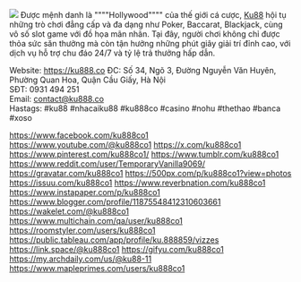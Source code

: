 ![](https://g0v.hackmd.io/_uploads/Hynwy9_Y1l.jpg)
Được mệnh danh là """"Hollywood"""" của thế giới cá cược, <a href="https://ku888.co">Ku88</a> hội tụ những trò chơi đẳng cấp và đa dạng như Poker, Baccarat, Blackjack, cùng vô số slot game với đồ họa mãn nhãn. Tại đây, người chơi không chỉ được thỏa sức săn thưởng mà còn tận hưởng những phút giây giải trí đỉnh cao, với dịch vụ hỗ trợ chu đáo 24/7 và tỷ lệ trả thưởng hấp dẫn.

Website: <a href="https://ku888.co">https://ku888.co</a>
ĐC: Số 34, Ngõ 3, Đường Nguyễn Văn Huyên, Phường Quan Hoa, Quận Cầu Giấy, Hà Nội       
SĐT: 0931 494 251     
Email: contact@ku888.co   
Hastags: #ku88 #nhacaiku88 #ku888co #casino #nohu #thethao #banca #xoso

<a href="https://www.facebook.com/ku888co1">https://www.facebook.com/ku888co1</a>
<a href="https://www.youtube.com/@ku888co1">https://www.youtube.com/@ku888co1</a>
<a href="https://x.com/ku888co1">https://x.com/ku888co1</a>
<a href="https://www.pinterest.com/ku888co1/">https://www.pinterest.com/ku888co1/</a>
<a href="https://www.tumblr.com/ku888co1">https://www.tumblr.com/ku888co1</a>
<a href="https://www.reddit.com/user/TemporaryVanilla9069/">https://www.reddit.com/user/TemporaryVanilla9069/</a>
<a href="https://gravatar.com/ku888co1">https://gravatar.com/ku888co1</a>
<a href="https://500px.com/p/ku888co1?view=photos">https://500px.com/p/ku888co1?view=photos</a>
<a href="https://issuu.com/ku888co1">https://issuu.com/ku888co1</a>
<a href="https://www.reverbnation.com/ku888co1">https://www.reverbnation.com/ku888co1</a>
<a href="https://www.instapaper.com/p/ku888co1">https://www.instapaper.com/p/ku888co1</a>
<a href="https://www.blogger.com/profile/11875548412310603661">https://www.blogger.com/profile/11875548412310603661</a>
<a href="https://wakelet.com/@ku888co1">https://wakelet.com/@ku888co1</a>
<a href="https://www.multichain.com/qa/user/ku888co1">https://www.multichain.com/qa/user/ku888co1</a>
<a href="https://roomstyler.com/users/ku888co1">https://roomstyler.com/users/ku888co1</a>
<a href="https://public.tableau.com/app/profile/ku.888859/vizzes">https://public.tableau.com/app/profile/ku.888859/vizzes</a>
<a href="https://link.space/@ku888co1">https://link.space/@ku888co1</a>
<a href="https://gifyu.com/ku888co1">https://gifyu.com/ku888co1</a>
<a href="https://my.archdaily.com/us/@ku88-11">https://my.archdaily.com/us/@ku88-11</a>
<a href="https://www.mapleprimes.com/users/ku888co1">https://www.mapleprimes.com/users/ku888co1</a>

